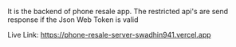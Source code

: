 It is the backend of phone resale app. The restricted api's are send response if the Json Web Token is valid

Live Link: https://phone-resale-server-swadhin941.vercel.app